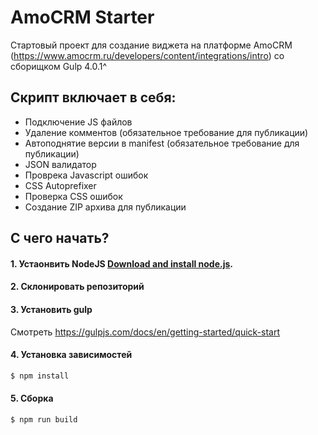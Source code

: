 # AmoCRM Starter
Стартовый проект для создание виджета на платформе AmoCRM (https://www.amocrm.ru/developers/content/integrations/intro) со сборищком Gulp 4.0.1^

## Скрипт включает в себя:
* Подключение JS файлов
* Удаление комментов (обязательное требование для публикации)
* Автоподнятие версии в manifest (обязательное требование для публикации)
* JSON валидатор
* Проврека Javascript ошибок 
* CSS Autoprefixer
* Проверка CSS ошибок
* Создание ZIP архива для публикации

## С чего начать?

#### 1. Устаонвить NodeJS [Download and install node.js](http://nodejs.org/download/).

#### 2. Склонировать репозиторий

#### 3. Установить gulp

Смотреть https://gulpjs.com/docs/en/getting-started/quick-start

#### 4. Установка зависимостей

```sh
$ npm install
```

#### 5. Сборка
```sh
$ npm run build
```
